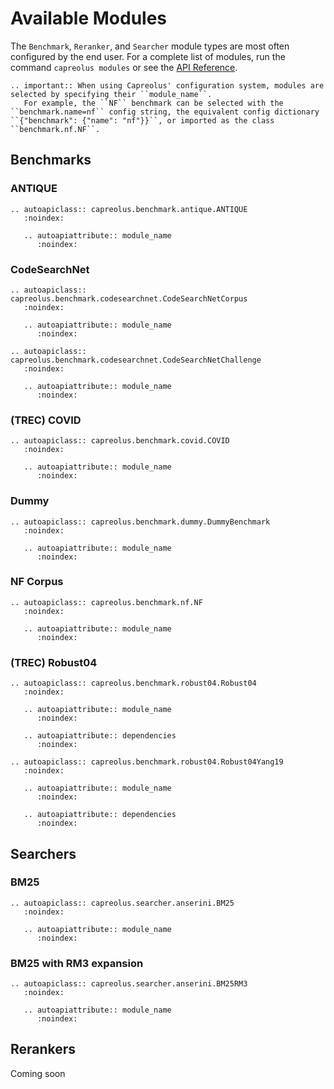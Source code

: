 # Available Modules

The `Benchmark`, `Reranker`, and `Searcher` module types are most often configured by the end user.
For a complete list of modules, run the command `capreolus modules` or see the <a href="autoapi/capreolus/index.html">API Reference</a>.

```eval_rst
.. important:: When using Capreolus' configuration system, modules are selected by specifying their ``module_name``.
   For example, the ``NF`` benchmark can be selected with the ``benchmark.name=nf`` config string, the equivalent config dictionary ``{"benchmark": {"name": "nf"}}``, or imported as the class ``benchmark.nf.NF``.
```

## Benchmarks

### ANTIQUE
```eval_rst
.. autoapiclass:: capreolus.benchmark.antique.ANTIQUE
   :noindex:
   
   .. autoapiattribute:: module_name
      :noindex:
```


### CodeSearchNet
```eval_rst
.. autoapiclass:: capreolus.benchmark.codesearchnet.CodeSearchNetCorpus
   :noindex:
   
   .. autoapiattribute:: module_name
      :noindex:
```

```eval_rst
.. autoapiclass:: capreolus.benchmark.codesearchnet.CodeSearchNetChallenge
   :noindex:
   
   .. autoapiattribute:: module_name
      :noindex:
```

### (TREC) COVID

```eval_rst
.. autoapiclass:: capreolus.benchmark.covid.COVID
   :noindex:
   
   .. autoapiattribute:: module_name
      :noindex:
```


### Dummy

```eval_rst
.. autoapiclass:: capreolus.benchmark.dummy.DummyBenchmark
   :noindex:
   
   .. autoapiattribute:: module_name
      :noindex:
```

### NF Corpus

```eval_rst
.. autoapiclass:: capreolus.benchmark.nf.NF
   :noindex:
   
   .. autoapiattribute:: module_name
      :noindex:
```

### (TREC) Robust04
```eval_rst
.. autoapiclass:: capreolus.benchmark.robust04.Robust04
   :noindex:
   
   .. autoapiattribute:: module_name
      :noindex:
      
   .. autoapiattribute:: dependencies
      :noindex:
```

```eval_rst
.. autoapiclass:: capreolus.benchmark.robust04.Robust04Yang19
   :noindex:
   
   .. autoapiattribute:: module_name
      :noindex:
      
   .. autoapiattribute:: dependencies
      :noindex:

```

## Searchers

### BM25
```eval_rst
.. autoapiclass:: capreolus.searcher.anserini.BM25
   :noindex:
   
   .. autoapiattribute:: module_name
      :noindex:
```

### BM25 with RM3 expansion
```eval_rst
.. autoapiclass:: capreolus.searcher.anserini.BM25RM3
   :noindex:
   
   .. autoapiattribute:: module_name
      :noindex:
```

## Rerankers
Coming soon
